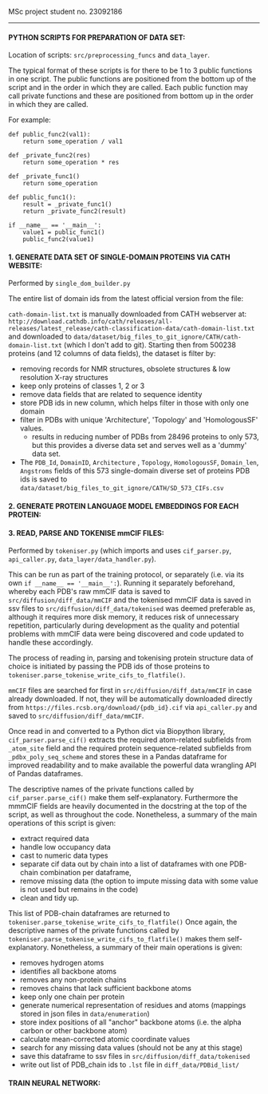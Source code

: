 MSc project 
student no. 23092186

----
#### PYTHON SCRIPTS FOR PREPARATION OF DATA SET: 
Location of scripts: `src/preprocessing_funcs` and `data_layer`.

The typical format of these scripts is for there to be 1 to 3 public functions in one script. 
The public functions are positioned from the bottom up of the script and in the order in which they are called. 
Each public function may call private functions and these are positioned from bottom up in the order in which they 
are called.

For example: 
```
def public_func2(val1):
    return some_operation / val1

def _private_func2(res)
    return some_operation * res
    
def _private_func1()
    return some_operation

def public_func1():
    result = _private_func1()
    return _private_func2(result)

if __name__ == '__main__':
    value1 = public_func1()
    public_func2(value1)
```

#### 1. GENERATE DATA SET OF SINGLE-DOMAIN PROTEINS VIA CATH WEBSITE:

Performed by `single_dom_builder.py`

The entire list of domain ids from the latest official version from the file:

`cath-domain-list.txt` is manually downloaded from CATH webserver at:
`http://download.cathdb.info/cath/releases/all-releases/latest_release/cath-classification-data/cath-domain-list.txt` 
and downloaded to `data/dataset/big_files_to_git_ignore/CATH/cath-domain-list.txt` (which I don't add to git).
Starting then from 500238 proteins (and 12 columns of data fields), the dataset is filter by:
- removing records for NMR structures, obsolete structures & low resolution X-ray structures
- keep only proteins of classes 1, 2 or 3
- remove data fields that are related to sequence identity 
- store PDB ids in new column, which helps filter in those with only one domain
- filter in PDBs with unique 'Architecture', 'Topology' and 'HomologousSF' values.
  - results in reducing number of PDBs from 28496 proteins to only 573, but this provides a diverse data set and serves 
   well as a 'dummy' data set. 
- The `PDB_Id`, `DomainID`, `Architecture` , `Topology`, `HomologousSF`, `Domain_len`, `Angstroms` fields of this 573 
single-domain diverse set of proteins PDB ids is saved to  `data/dataset/big_files_to_git_ignore/CATH/SD_573_CIFs.csv`

#### 2. GENERATE PROTEIN LANGUAGE MODEL EMBEDDINGS FOR EACH PROTEIN:



#### 3. READ, PARSE AND TOKENISE mmCIF FILES:

Performed by `tokeniser.py` (which imports and uses `cif_parser.py`, `api_caller.py`, `data_layer/data_handler.py`).

This can be run as part of the training protocol, or separately (i.e. via its own `if __name__ == '__main__':`). 
Running it separately beforehand, whereby each PDB's raw mmCIF data is saved to `src/diffusion/diff_data/mmCIF` and 
the tokenised mmCIF data is saved in ssv files to `src/diffusion/diff_data/tokenised` was deemed preferable as, 
although it requires more disk memory, it reduces risk of unnecessary repetition, particularly during development as 
the quality and potential problems with mmCIF data were being discovered and code updated to handle these accordingly. 

The process of reading in, parsing and tokenising protein structure data of choice is initiated by passing the 
PDB ids of those proteins to `tokeniser.parse_tokenise_write_cifs_to_flatfile()`.

`mmCIF` files are searched for first in `src/diffusion/diff_data/mmCIF` in case already downloaded.
If not, they will be automatically downloaded directly from `https://files.rcsb.org/download/{pdb_id}.cif` via 
`api_caller.py` and saved to `src/diffusion/diff_data/mmCIF`.

Once read in and converted to a Python dict via Biopython library, `cif_parser.parse_cif()` extracts the required 
atom-related subfields from `_atom_site` field and the required protein sequence-related subfields from 
`_pdbx_poly_seq_scheme` and stores these in a Pandas dataframe for improved readability and to make available the 
powerful data wrangling API of Pandas dataframes. 

The descriptive names of the private functions called by `cif_parser.parse_cif()` make them self-explanatory. 
Furthermore the mmmCIF fields are heavily documented in the docstring at the top of the script, 
as well as throughout the code. Nonetheless, a summary of the main operations of this script is given:
- extract required data 
- handle low occupancy data 
- cast to numeric data types 
- separate cif data out by chain into a list of dataframes with one PDB-chain combination per dataframe, 
- remove missing data (the option to impute missing data with some value is not used but remains in the code)
- clean and tidy up. 

This list of PDB-chain dataframes are returned to `tokeniser.parse_tokenise_write_cifs_to_flatfile()`
Once again, the descriptive names of the private functions called by `tokeniser.parse_tokenise_write_cifs_to_flatfile()` 
makes them self-explanatory. Nonetheless, a summary of their main operations is given:
- removes hydrogen atoms 
- identifies all backbone atoms
- removes any non-protein chains
- removes chains that lack sufficient backbone atoms
- keep only one chain per protein
- generate numerical representation of residues and atoms (mappings stored in json files in `data/enumeration`)
- store index positions of all "anchor" backbone atoms (i.e. the alpha carbon or other backbone atom)
- calculate mean-corrected atomic coordinate values
- search for any missing data values (should not be any at this stage)
- save this dataframe to ssv files in `src/diffusion/diff_data/tokenised`
- write out list of PDB_chain ids to `.lst` file in `diff_data/PDBid_list/`

#### TRAIN NEURAL NETWORK:
